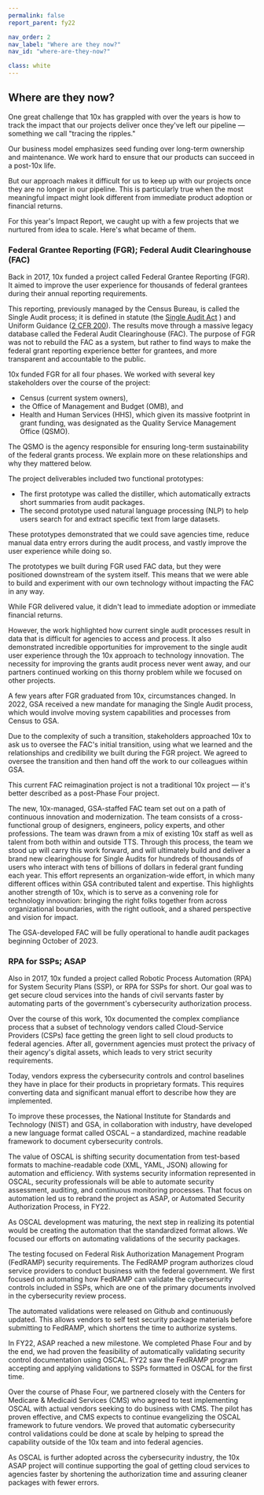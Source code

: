 ```yaml
---
permalink: false
report_parent: fy22

nav_order: 2
nav_label: "Where are they now?"
nav_id: "where-are-they-now?"

class: white
---
```

## Where are they now?

One great challenge that 10x has grappled with over the years is how to track the impact that our projects deliver once they've left our pipeline — something we call "tracing the ripples."

Our business model emphasizes seed funding over long-term ownership and maintenance. We work hard to ensure that our products can succeed in a post-10x life.

But our approach makes it difficult for us to keep up with our projects once they are no longer in our pipeline. This is particularly true when the most meaningful impact might look different from immediate product adoption or financial returns.

For this year's Impact Report, we caught up with a few projects that we nurtured from idea to scale. Here's what became of them.

### Federal Grantee Reporting (FGR); Federal Audit Clearinghouse (FAC)

Back in 2017, 10x funded a project called Federal Grantee Reporting (FGR). It aimed to improve the user experience for thousands of federal grantees during their annual reporting requirements.

This reporting, previously managed by the Census Bureau, is called the Single Audit process; it is defined in statute (the <a class="usa-link usa-link--external" rel="noreferrer" target="_blank" href="https://www.congress.gov/bill/98th-congress/senate-bill/1510">Single Audit Act</a> ) and Uniform Guidance (<a class="usa-link usa-link--external" rel="noreferrer" target="_blank" href="https://www.ecfr.gov/current/title-2/subtitle-A/chapter-II/part-200">2 CFR 200</a>). The results move through a massive legacy database called the Federal Audit Clearinghouse (FAC). The purpose of FGR was not to rebuild the FAC as a system, but rather to find ways to make the federal grant reporting experience better for grantees, and more transparent and accountable to the public.

10x funded FGR for all four phases. We worked with several key stakeholders over the course of the project:

- Census (current system owners), 
- the Office of Management and Budget (OMB), and 
- Health and Human Services (HHS), which given its massive footprint in grant funding, was designated as the Quality Service Management Office (QSMO).

The QSMO is the agency responsible for ensuring long-term sustainability of the federal grants process. We explain more on these relationships and why they mattered below.

The project deliverables included two functional prototypes:

- The first prototype was called the distiller, which automatically extracts short summaries from audit packages. 
- The second prototype used natural language processing (NLP) to help users search for and extract specific text from large datasets.

These prototypes demonstrated that we could save agencies time, reduce manual data entry errors during the audit process, and vastly improve the user experience while doing so.

The prototypes we built during FGR used FAC data, but they were positioned downstream of the system itself. This means that we were able to build and experiment with our own technology without impacting the FAC in any way.

While FGR delivered value, it didn't lead to immediate adoption or immediate financial returns.

However, the work highlighted how current single audit processes result in data that is difficult for agencies to access and process. It also demonstrated incredible opportunities for improvement to the single audit user experience through the 10x approach to technology innovation. The necessity for improving the grants audit process never went away, and our partners continued working on this thorny problem while we focused on other projects.

A few years after FGR graduated from 10x, circumstances changed. In 2022, GSA received a new mandate for managing the Single Audit process, which would involve moving system capabilities and processes from Census to GSA.

Due to the complexity of such a transition, stakeholders approached 10x to ask us to oversee the FAC's initial transition, using what we learned and the relationships and credibility we built during the FGR project. We agreed to oversee the transition and then hand off the work to our colleagues within GSA.

This current FAC reimagination project is not a traditional 10x project — it's better described as a post-Phase Four project.

The new, 10x-managed, GSA-staffed FAC team set out on a path of continuous innovation and modernization. The team consists of a cross-functional group of designers, engineers, policy experts, and other professions. The team was drawn from a mix of existing 10x staff as well as talent from both within and outside TTS. Through this process, the team we stood up will carry this work forward, and will ultimately build and deliver a brand new clearinghouse for Single Audits for hundreds of thousands of users who interact with tens of billions of dollars in federal grant funding each year. This effort represents an organization-wide effort, in which many different offices within GSA contributed talent and expertise. This highlights another strength of 10x, which is to serve as a convening role for technology innovation: bringing the right folks together from across organizational boundaries, with the right outlook, and a shared perspective and vision for impact.

The GSA-developed FAC will be fully operational to handle audit packages beginning October of 2023.

### RPA for SSPs; ASAP

Also in 2017, 10x funded a project called Robotic Process Automation (RPA) for System Security Plans (SSP), or RPA for SSPs for short. Our goal was to get secure cloud services into the hands of civil servants faster by automating parts of the government's cybersecurity authorization process.

Over the course of this work, 10x documented the complex compliance process that a subset of  technology vendors called Cloud-Service Providers (CSPs) face getting the green light to sell cloud products to federal agencies. After all, government agencies must protect the privacy of their agency's digital assets, which leads to very strict security requirements.

Today, vendors express the cybersecurity controls and control baselines they have in place for their products in proprietary formats. This requires converting data and significant manual effort to describe how they are implemented.

To improve these processes, the National Institute for Standards and Technology (NIST) and GSA, in collaboration with industry, have developed a new language format called OSCAL – a standardized, machine readable framework to document cybersecurity controls.

The value of OSCAL is shifting security documentation from test-based formats to machine-readable code (XML, YAML, JSON) allowing for automation and efficiency. With systems security information represented in OSCAL, security professionals will be able to automate security assessment, auditing, and continuous monitoring processes. That focus on automation led us to rebrand the project as ASAP, or Automated Security Authorization Process, in FY22.

As OSCAL development was maturing, the next step in realizing its potential would be creating the automation that the standardized format allows. We focused our efforts on automating validations of the security packages.

The testing focused on Federal Risk Authorization Management Program (FedRAMP) security requirements. The FedRAMP program authorizes cloud service providers to conduct business with the federal government. We first focused on automating how FedRAMP can validate the cybersecurity controls included in SSPs, which are one of the primary documents involved in the cybersecurity review process.

The automated validations were released on Github and continuously updated. This allows vendors to self test security package materials before submitting to FedRAMP, which shortens the time to authorize systems.

In FY22, ASAP reached a new milestone. We completed Phase Four and by the end, we had proven the feasibility of automatically validating security control documentation using OSCAL. FY22 saw the FedRAMP program accepting and applying validations to SSPs formatted in OSCAL for the first time.

Over the course of Phase Four, we partnered closely with the Centers for Medicare & Medicaid Services (CMS) who agreed to test implementing OSCAL with actual vendors seeking to do business with CMS. The pilot has proven effective, and CMS expects to continue evangelizing the OSCAL framework to future vendors. We proved that automatic cybersecurity control validations could be done at scale by helping to spread the capability outside of the 10x team and into federal agencies.

As OSCAL is further adopted across the cybersecurity industry, the 10x ASAP project will continue supporting the goal of getting cloud services to agencies faster by shortening the authorization time and assuring cleaner packages with fewer errors.



